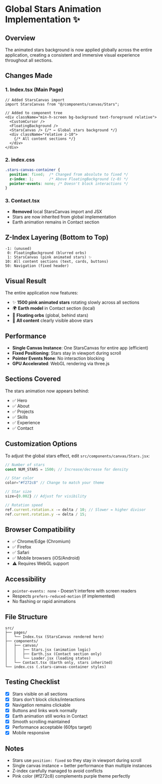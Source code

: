 # Global Stars Animation Implementation ✨

## Overview
The animated stars background is now applied globally across the entire application, creating a consistent and immersive visual experience throughout all sections.

## Changes Made

### 1. Index.tsx (Main Page)
```tsx
// Added StarsCanvas import
import StarsCanvas from "@/components/canvas/Stars";

// Added to component tree
<div className="min-h-screen bg-background text-foreground relative">
  <CustomCursor />
  <FloatingBackground />
  <StarsCanvas /> {/* ← Global stars background */}
  <div className="relative z-10">
    {/* All content sections */}
  </div>
</div>
```

### 2. index.css
```css
.stars-canvas-container {
  position: fixed;  /* Changed from absolute to fixed */
  z-index: 1;       /* Above FloatingBackground (z-0) */
  pointer-events: none; /* Doesn't block interactions */
}
```

### 3. Contact.tsx
- **Removed** local StarsCanvas import and JSX
- Stars are now inherited from global implementation
- Earth animation remains in Contact section

## Z-Index Layering (Bottom to Top)

```
-1: (unused)
 0: FloatingBackground (blurred orbs)
 1: StarsCanvas (pink animated stars) ✨
10: All content sections (text, cards, buttons)
50: Navigation (fixed header)
```

## Visual Result

The entire application now features:
- ✨ **1500 pink animated stars** rotating slowly across all sections
- 🌍 **Earth model** in Contact section (local)
- 🔮 **Floating orbs** (global, behind stars)
- 🎨 **All content** clearly visible above stars

## Performance

- **Single Canvas Instance**: One StarsCanvas for entire app (efficient)
- **Fixed Positioning**: Stars stay in viewport during scroll
- **Pointer Events None**: No interaction blocking
- **GPU Accelerated**: WebGL rendering via three.js

## Sections Covered

The stars animation now appears behind:
- ✅ Hero
- ✅ About
- ✅ Projects
- ✅ Skills
- ✅ Experience
- ✅ Contact

## Customization Options

To adjust the global stars effect, edit `src/components/canvas/Stars.jsx`:

```javascript
// Number of stars
const NUM_STARS = 1500; // Increase/decrease for density

// Star color
color="#f272c8" // Change to match your theme

// Star size
size={0.002} // Adjust for visibility

// Rotation speed
ref.current.rotation.x -= delta / 10; // Slower = higher divisor
ref.current.rotation.y -= delta / 15;
```

## Browser Compatibility

- ✅ Chrome/Edge (Chromium)
- ✅ Firefox
- ✅ Safari
- ✅ Mobile browsers (iOS/Android)
- ⚠️ Requires WebGL support

## Accessibility

- `pointer-events: none` - Doesn't interfere with screen readers
- Respects `prefers-reduced-motion` (if implemented)
- No flashing or rapid animations

## File Structure

```
src/
├── pages/
│   └── Index.tsx (StarsCanvas rendered here)
├── components/
│   ├── canvas/
│   │   ├── Stars.jsx (animation logic)
│   │   ├── Earth.jsx (Contact section only)
│   │   └── Loader.jsx (loading states)
│   └── Contact.tsx (Earth only, stars inherited)
└── index.css (.stars-canvas-container styles)
```

## Testing Checklist

- [x] Stars visible on all sections
- [x] Stars don't block clicks/interactions
- [x] Navigation remains clickable
- [x] Buttons and links work normally
- [x] Earth animation still works in Contact
- [x] Smooth scrolling maintained
- [x] Performance acceptable (60fps target)
- [x] Mobile responsive

## Notes

- Stars use `position: fixed` so they stay in viewport during scroll
- Single canvas instance = better performance than multiple instances
- Z-index carefully managed to avoid conflicts
- Pink color (#f272c8) complements purple theme perfectly
